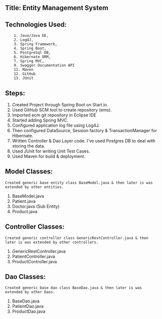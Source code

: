 Title: Entity Management System 
-------------------------------

Technologies Used: 
------------------
		1. Java/Java EE, 
		2. Log4J, 
		3. Spring Framework, 
		4. Spring Boot,  
		5. PostgreSql DB,
		6. Hibernate ORM, 
		7. Spring MVC,
		9. Swagger Documentation API
		11. Maven
		12. GitHub
		13. JUnit

Steps: 
-------
 1. Created Project through Spring Boot on Start.io.
 2. Used GitHub SCM tool to create repository (ems).
 3. Imported ecm git repository in Eclipse IDE
 4. Started adding Spring MVC.
 4. Configured application log file using Log4J.
 5. Then configured DataSource, Session factory & TransactionManager for Hibernate.
 6. Written Controller & Dao Layer code. I've used Postgres DB to deal with storing the data.
 7. Used JUnit for writing Unit Test Cases.
 8. Used Maven for build & deployment. 
 
 
Model Classes: 
-------------
	Created generic base entity class BaseModel.java & then later is was extended by other entities.
	
1. BaseModel.java
2. Patient.java
3. Doctor.java (Sub Entity)
4. Product.java

 
Controller Classes: 
-------------
 	Created generic controller class GenericRestController.java & then later is was extended by other controllers.
 	
1. GenericRestController.java
2. PatientController.java
3. ProductController.java


 	
 Dao Classes: 
-------------
 	Created generic base dao class BaseDao.java & then later is was extended by other Daos.
 	
1. BaseDao.java
2. PatientDao.java
3. ProductDao.java


 	
 